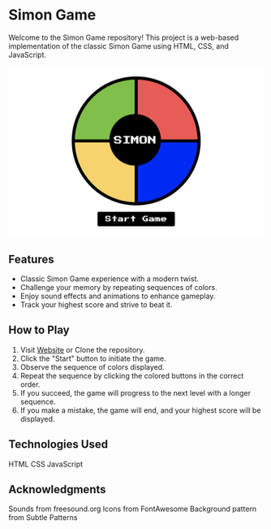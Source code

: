 # Simon Game

Welcome to the Simon Game repository! This project is a web-based implementation of the classic Simon Game using HTML, CSS, and JavaScript.

![Screenshot](./images/simonGame.png)

## Features

- Classic Simon Game experience with a modern twist.
- Challenge your memory by repeating sequences of colors.
- Enjoy sound effects and animations to enhance gameplay.
- Track your highest score and strive to beat it.

## How to Play
1. Visit [Website](https://www.yourwebsite.com/simon-game) or Clone the repository.
2. Click the "Start" button to initiate the game.
3. Observe the sequence of colors displayed.
4. Repeat the sequence by clicking the colored buttons in the correct order.
5. If you succeed, the game will progress to the next level with a longer sequence.
6. If you make a mistake, the game will end, and your highest score will be displayed.


## Technologies Used
HTML
CSS
JavaScript

## Acknowledgments
Sounds from freesound.org
Icons from FontAwesome
Background pattern from Subtle Patterns
